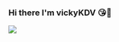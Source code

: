 ### Hi there I'm vickyKDV 😘👋
<a href="https://github.com/anuraghazra/github-readme-stats">
  <img align="center" src="https://github-readme-stats.vercel.app/api?username=vickyKDV&show_icons=true" />
</a>
